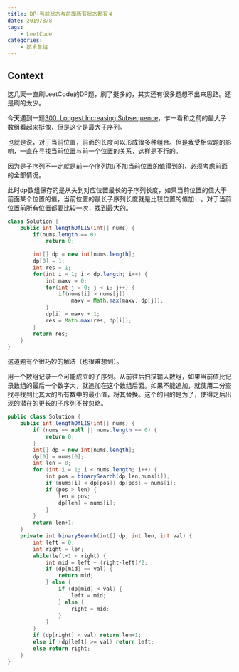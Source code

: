 ```yaml
---
title: DP-当前状态与前面所有状态都有关
date: 2019/8/8 
tags:
    - LeetCode
categories:
    - 技术总结
---
```


## Context

这几天一直刷LeetCode的DP题，刷了挺多的，其实还有很多题想不出来思路。还是刷的太少。

今天遇到一题[300. Longest Increasing Subsequence](https://leetcode.com/problems/longest-increasing-subsequence/)，乍一看和之前的最大子数组看起来挺像，但是这个是最大子序列。

也就是说，对于当前位置，前面的长度可以形成很多种组合。但是我受相似题的影响，一直在寻找当前位置与前一个位置的关系，这样是不行的。

因为是子序列不一定就是前一个序列加/不加当前位置的值得到的，必须考虑前面的全部情况。

此时dp数组保存的是从头到对应位置最长的子序列长度，如果当前位置的值大于前面某个位置的值，当前位置的最长子序列长度就是比较位置的值加一。对于当前位置前所有位置都要比较一次，找到最大的。

```java
class Solution {
    public int lengthOfLIS(int[] nums) {
        if(nums.length == 0)
            return 0;
        
        int[] dp = new int[nums.length];
        dp[0] = 1;
        int res = 1;
        for(int i = 1; i < dp.length; i++) {
            int maxv = 0;
            for(int j = 0; j < i; j++) {
                if(nums[i] > nums[j])
                    maxv = Math.max(maxv, dp[j]); 
            }
            dp[i] = maxv + 1;
            res = Math.max(res, dp[i]);
        }
        return res;
    }
}
```

这道题有个很巧妙的解法（也很难想到）。

用一个数组记录一个可能成立的子序列。从前往后扫描输入数组，如果当前值比记录数组的最后一个数字大，就追加在这个数组后面。如果不能追加，就使用二分查找寻找到比其大的所有数中的最小值，将其替换。这个的目的是为了，使得之后出现的潜在的更长的子序列不被忽略。

```java
public class Solution {
    public int lengthOfLIS(int[] nums) {
        if (nums == null || nums.length == 0) {
            return 0;
        }
        int[] dp = new int[nums.length];
        dp[0] = nums[0];
        int len = 0;
        for (int i = 1; i < nums.length; i++) {
            int pos = binarySearch(dp,len,nums[i]);
            if (nums[i] < dp[pos]) dp[pos] = nums[i];
            if (pos > len) {
                len = pos;
                dp[len] = nums[i];
            }
        }
        return len+1;
    }
    private int binarySearch(int[] dp, int len, int val) {
        int left = 0;
        int right = len;
        while(left+1 < right) {
            int mid = left + (right-left)/2;
            if (dp[mid] == val) {
                return mid;
            } else {
                if (dp[mid] < val) {
                    left = mid;
                } else {
                    right = mid;
                }
            }
        }
        if (dp[right] < val) return len+1;
        else if (dp[left] >= val) return left;
        else return right;
    }
}
```